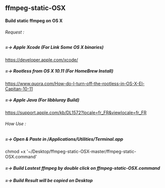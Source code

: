 ## ffmpeg-static-OSX
#### Build static ffmpeg on OS X

###### Request :
## 
##### =-> Apple Xcode (For Link Some OS X binaries)
https://developer.apple.com/xcode/

##### =-> Rootless from OS X 10.11 (For HomeBrew Install)
https://www.quora.com/How-do-I-turn-off-the-rootless-in-OS-X-El-Capitan-10-11

##### =-> Apple Java (For libbluray Build)
https://support.apple.com/kb/DL1572?locale=fr_FR&viewlocale=fr_FR

###### How Use :
## 
##### =-> Open & Paste in /Applications/Utilities/Terminal.app
chmod +x '~/Desktop/ffmpeg-static-OSX-master/ffmpeg-static-OSX.command'

##### =-> Build Lastest ffmpeg by double click on ffmpeg-static-OSX.command

##### =-> Build Result will be copied on Desktop
